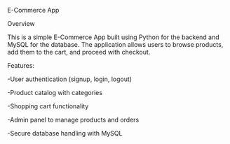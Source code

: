 E-Commerce App

Overview

This is a simple E-Commerce App built using Python for the backend and MySQL for the database. The application allows users to browse products, add them to the cart, and proceed with checkout.

Features:

-User authentication (signup, login, logout)

-Product catalog with categories

-Shopping cart functionality

-Admin panel to manage products and orders

-Secure database handling with MySQL
